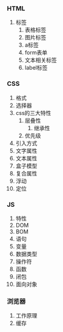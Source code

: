 ### HTML
1. 标签
    1. 表格标签
    1. 图片标签
    1. a标签
    1. form表单
    1. 文本相关标签
    1. label标签 
### CSS
1. 格式
1. 选择器
1. css的三大特性
    1. 层叠性
       1. 继承性
    1. 优先级
1. 引入方式
1. 文字属性
1. 文本属性
1. 盒子模型
1. 复合属性
1. 浮动
1. 定位

### JS
1. 特性
1. DOM
1. BOM
1. 语句
1. 变量
1. 数据类型
1. 操作符
1. 函数
1. 闭包
1. 面向对象

### 浏览器
1. 工作原理
1. 缓存
